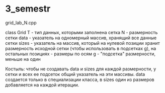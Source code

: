 # 3_semestr

grid_lab_N.cpp

class Grid
T - тип данных, которыми заполнена сетка
N - размерность сетки
data - указатель на одномерный массив, хранящий все данные сетки
sizes - указатель на массив, который на нулевой позиции хранит размерность исходной сетки (чтобы использовать в подсетках g), на остальных позициях - размеры по осям
g - "подсетка" размерности, меньше на один

Костыль: чтобы не создавать data и sizes для каждой размерности, у сетки и всех ее подсеток общий указатель на эти массивы. data создается только в специализации класса, в sizes один из размеров добавляется на каждой итерации.
